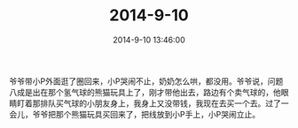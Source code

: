 ﻿---
title: 2014-9-10
date: 2014-9-10 13:46:00
tags:
categories: 爸爸
---
爷爷带小P外面逛了圈回来，小P哭闹不止，奶奶怎么哄，都没用。爷爷说，问题八成是出在那个氢气球的熊猫玩具上了，刚才带他出去，路边有个卖气球的，他眼睛盯着那排队买气球的小朋友身上，我身上又没带钱，我现在去买一个去。过了一会儿，爷爷把那个熊猫玩具买回来了，把线放到小P手上，小P哭闹立止。 ​​​​